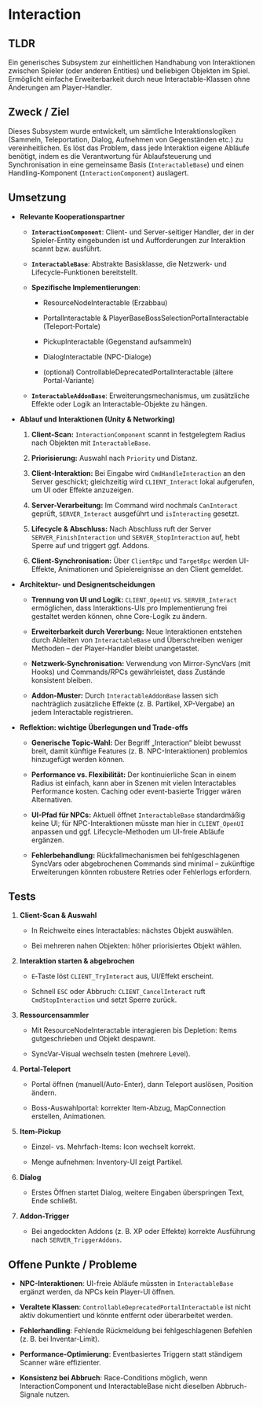# Interaction

## TLDR

Ein generisches Subsystem zur einheitlichen Handhabung von Interaktionen zwischen Spieler (oder anderen Entities) und beliebigen Objekten im Spiel. Ermöglicht einfache Erweiterbarkeit durch neue Interactable-Klassen ohne Änderungen am Player-Handler.

## Zweck / Ziel

Dieses Subsystem wurde entwickelt, um sämtliche Interaktionslogiken (Sammeln, Teleportation, Dialog, Aufnehmen von Gegenständen etc.) zu vereinheitlichen. Es löst das Problem, dass jede Interaktion eigene Abläufe benötigt, indem es die Verantwortung für Ablaufsteuerung und Synchronisation in eine gemeinsame Basis (`InteractableBase`) und einen Handling-Komponent (`InteractionComponent`) auslagert.

## Umsetzung

- **Relevante Kooperationspartner**
    
    - **`InteractionComponent`**: Client- und Server-seitiger Handler, der in der Spieler-Entity eingebunden ist und Aufforderungen zur Interaktion scannt bzw. ausführt.
        
    - **`InteractableBase`**: Abstrakte Basisklasse, die Netzwerk- und Lifecycle-Funktionen bereitstellt.
        
    - **Spezifische Implementierungen**:
        
        - ResourceNodeInteractable (Erzabbau)
            
        - PortalInteractable & PlayerBaseBossSelectionPortalInteractable (Teleport‐Portale)
            
        - PickupInteractable (Gegenstand aufsammeln)
            
        - DialogInteractable (NPC-Dialoge)
            
        - (optional) ControllableDeprecatedPortalInteractable (ältere Portal-Variante)
            
    - **`InteractableAddonBase`**: Erweiterungsmechanismus, um zusätzliche Effekte oder Logik an Interactable-Objekte zu hängen.
        
- **Ablauf und Interaktionen (Unity & Networking)**
    
    1. **Client-Scan:** `InteractionComponent` scannt in festgelegtem Radius nach Objekten mit `InteractableBase`.
        
    2. **Priorisierung:** Auswahl nach `Priority` und Distanz.
        
    3. **Client-Interaktion:** Bei Eingabe wird `CmdHandleInteraction` an den Server geschickt; gleichzeitig wird `CLIENT_Interact` lokal aufgerufen, um UI oder Effekte anzuzeigen.
        
    4. **Server-Verarbeitung:** Im Command wird nochmals `CanInteract` geprüft, `SERVER_Interact` ausgeführt und `isInteracting` gesetzt.
        
    5. **Lifecycle & Abschluss:** Nach Abschluss ruft der Server `SERVER_FinishInteraction` und `SERVER_StopInteraction` auf, hebt Sperre auf und triggert ggf. Addons.
        
    6. **Client-Synchronisation:** Über `ClientRpc` und `TargetRpc` werden UI-Effekte, Animationen und Spielereignisse an den Client gemeldet.
        
- **Architektur- und Designentscheidungen**
    
    - **Trennung von UI und Logik:** `CLIENT_OpenUI` vs. `SERVER_Interact` ermöglichen, dass Interaktions-UIs pro Implementierung frei gestaltet werden können, ohne Core-Logik zu ändern.
        
    - **Erweiterbarkeit durch Vererbung:** Neue Interaktionen entstehen durch Ableiten von `InteractableBase` und Überschreiben weniger Methoden – der Player-Handler bleibt unangetastet.
        
    - **Netzwerk-Synchronisation:** Verwendung von Mirror-SyncVars (mit Hooks) und Commands/RPCs gewährleistet, dass Zustände konsistent bleiben.
        
    - **Addon-Muster:** Durch `InteractableAddonBase` lassen sich nachträglich zusätzliche Effekte (z. B. Partikel, XP-Vergabe) an jedem Interactable registrieren.
        
- **Reflektion: wichtige Überlegungen und Trade-offs**
    
    - **Generische Topic-Wahl:** Der Begriff „Interaction“ bleibt bewusst breit, damit künftige Features (z. B. NPC-Interaktionen) problemlos hinzugefügt werden können.
        
    - **Performance vs. Flexibilität:** Der kontinuierliche Scan in einem Radius ist einfach, kann aber in Szenen mit vielen Interactables Performance kosten. Caching oder event-basierte Trigger wären Alternativen.
        
    - **UI-Pfad für NPCs:** Aktuell öffnet `InteractableBase` standardmäßig keine UI; für NPC-Interaktionen müsste man hier in `CLIENT_OpenUI` anpassen und ggf. Lifecycle-Methoden um UI-freie Abläufe ergänzen.
        
    - **Fehlerbehandlung:** Rückfallmechanismen bei fehlgeschlagenen SyncVars oder abgebrochenen Commands sind minimal – zukünftige Erweiterungen könnten robustere Retries oder Fehlerlogs erfordern.
        


## Tests

1. **Client-Scan & Auswahl**
    
    - In Reichweite eines Interactables: nächstes Objekt auswählen.
        
    - Bei mehreren nahen Objekten: höher priorisiertes Objekt wählen.
        
2. **Interaktion starten & abgebrochen**
    
    - `E`‐Taste löst `CLIENT_TryInteract` aus, UI/Effekt erscheint.
        
    - Schnell `ESC` oder Abbruch: `CLIENT_CancelInteract` ruft `CmdStopInteraction` und setzt Sperre zurück.
        
3. **Ressourcensammler**
    
    - Mit ResourceNodeInteractable interagieren bis Depletion: Items gutgeschrieben und Objekt despawnt.
        
    - SyncVar-Visual wechseln testen (mehrere Level).
        
4. **Portal-Teleport**
    
    - Portal öffnen (manuell/Auto-Enter), dann Teleport auslösen, Position ändern.
        
    - Boss-Auswahlportal: korrekter Item-Abzug, MapConnection erstellen, Animationen.
        
5. **Item-Pickup**
    
    - Einzel- vs. Mehrfach-Items: Icon wechselt korrekt.
        
    - Menge aufnehmen: Inventory-UI zeigt Partikel.
        
6. **Dialog**
    
    - Erstes Öffnen startet Dialog, weitere Eingaben überspringen Text, Ende schließt.
        
7. **Addon-Trigger**
    
    - Bei angedockten Addons (z. B. XP oder Effekte) korrekte Ausführung nach `SERVER_TriggerAddons`.
        

## Offene Punkte / Probleme

- **NPC-Interaktionen**: UI-freie Abläufe müssten in `InteractableBase` ergänzt werden, da NPCs kein Player-UI öffnen.
    
- **Veraltete Klassen**: `ControllableDeprecatedPortalInteractable` ist nicht aktiv dokumentiert und könnte entfernt oder überarbeitet werden.
    
- **Fehlerhandling**: Fehlende Rückmeldung bei fehlgeschlagenen Befehlen (z. B. bei Inventar-Limit).
    
- **Performance-Optimierung**: Eventbasiertes Triggern statt ständigem Scanner wäre effizienter.
    
- **Konsistenz bei Abbruch**: Race-Conditions möglich, wenn InteractionComponent und InteractableBase nicht dieselben Abbruch-Signale nutzen.